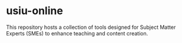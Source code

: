 # usiu-online
This repository hosts a collection of tools designed for Subject Matter Experts (SMEs) to enhance teaching and content creation. 
